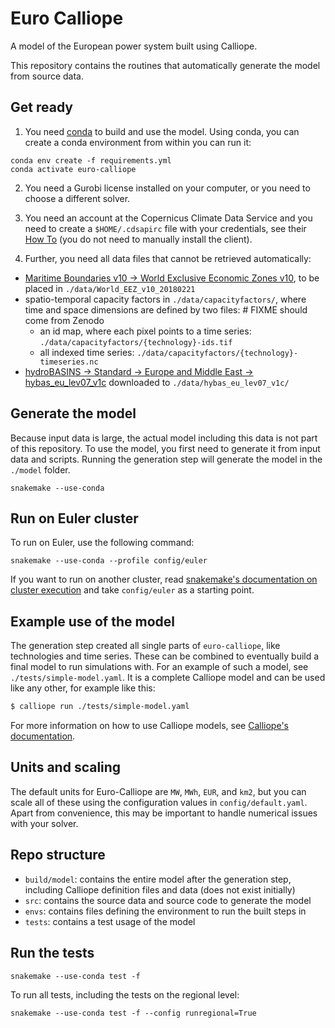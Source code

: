 # Euro Calliope

A model of the European power system built using Calliope.

This repository contains the routines that automatically generate the model from source data.

## Get ready

1. You need [conda](https://conda.io/docs/index.html) to build and use the model. Using conda, you can create a conda environment from within you can run it:

```
conda env create -f requirements.yml
conda activate euro-calliope
```

2. You need a Gurobi license installed on your computer, or you need to choose a different solver.

3. You need an account at the Copernicus Climate Data Service and you need to create a `$HOME/.cdsapirc` file with your credentials, see their [How To](https://cds.climate.copernicus.eu/api-how-to) (you do not need to manually install the client).

4. Further, you need all data files that cannot be retrieved automatically:

* [Maritime Boundaries v10 -> World Exclusive Economic Zones v10](http://www.marineregions.org/downloads.php), to be placed in `./data/World_EEZ_v10_20180221`
* spatio-temporal capacity factors in `./data/capacityfactors/`, where time and space dimensions are defined by two files: # FIXME should come from Zenodo
    * an id map, where each pixel points to a time series: `./data/capacityfactors/{technology}-ids.tif`
    * all indexed time series: `./data/capacityfactors/{technology}-timeseries.nc`
* [hydroBASINS -> Standard -> Europe and Middle East -> hybas_eu_lev07_v1c](https://www.hydrosheds.org/downloads) downloaded to `./data/hybas_eu_lev07_v1c/`

## Generate the model

Because input data is large, the actual model including this data is not part of this repository. To use the model, you first need to generate it from input data and scripts. Running the generation step will generate the model in the `./model` folder.

    snakemake --use-conda

## Run on Euler cluster

To run on Euler, use the following command:

    snakemake --use-conda --profile config/euler

If you want to run on another cluster, read [snakemake's documentation on cluster execution](https://snakemake.readthedocs.io/en/stable/executable.html#cluster-execution) and take `config/euler` as a starting point.

## Example use of the model

The generation step created all single parts of `euro-calliope`, like technologies and time series. These can be combined to eventually build a final model to run simulations with. For an example of such a model, see `./tests/simple-model.yaml`. It is a complete Calliope model and can be used like any other, for example like this:

```Bash
$ calliope run ./tests/simple-model.yaml
```

For more information on how to use Calliope models, see [Calliope's documentation](https://www.callio.pe).

## Units and scaling

The default units for Euro-Calliope are `MW`, `MWh`, `EUR`, and `km2`, but you can scale all of these using the configuration values in `config/default.yaml`. Apart from convenience, this may be important to handle numerical issues with your solver.

## Repo structure

* `build/model`: contains the entire model after the generation step, including Calliope definition files and data (does not exist initially)
* `src`: contains the source data and source code to generate the model
* `envs`: contains files defining the environment to run the built steps in
* `tests`: contains a test usage of the model

## Run the tests

    snakemake --use-conda test -f

To run all tests, including the tests on the regional level:

    snakemake --use-conda test -f --config runregional=True
